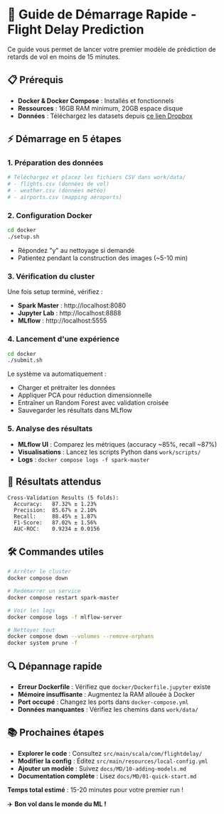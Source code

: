 # 🚀 Guide de Démarrage Rapide - Flight Delay Prediction

Ce guide vous permet de lancer votre premier modèle de prédiction de retards de vol en moins de 15 minutes.

## 📋 Prérequis
- **Docker & Docker Compose** : Installés et fonctionnels
- **Ressources** : 16GB RAM minimum, 20GB espace disque
- **Données** : Téléchargez les datasets depuis [ce lien Dropbox](https://www.dropbox.com/sh/iasq7frk6f58ptq/AAAzSmk6cusSNfqYNYsnLGIXa)

## ⚡ Démarrage en 5 étapes

### 1. Préparation des données
```bash
# Téléchargez et placez les fichiers CSV dans work/data/
# - flights.csv (données de vol)
# - weather.csv (données météo)
# - airports.csv (mapping aéroports)
```

### 2. Configuration Docker
```bash
cd docker
./setup.sh
```
- Répondez "y" au nettoyage si demandé
- Patientez pendant la construction des images (~5-10 min)

### 3. Vérification du cluster
Une fois setup terminé, vérifiez :
- **Spark Master** : http://localhost:8080
- **Jupyter Lab** : http://localhost:8888
- **MLflow** : http://localhost:5555

### 4. Lancement d'une expérience
```bash
cd docker
./submit.sh
```
Le système va automatiquement :
- Charger et prétraiter les données
- Appliquer PCA pour réduction dimensionnelle
- Entraîner un Random Forest avec validation croisée
- Sauvegarder les résultats dans MLflow

### 5. Analyse des résultats
- **MLflow UI** : Comparez les métriques (accuracy ~85%, recall ~87%)
- **Visualisations** : Lancez les scripts Python dans `work/scripts/`
- **Logs** : `docker compose logs -f spark-master`

## 🎯 Résultats attendus
```
Cross-Validation Results (5 folds):
  Accuracy:   87.32% ± 1.23%
  Precision:  85.67% ± 2.10%
  Recall:     88.45% ± 1.87%
  F1-Score:   87.02% ± 1.56%
  AUC-ROC:    0.9234 ± 0.0156
```

## 🛠️ Commandes utiles
```bash
# Arrêter le cluster
docker compose down

# Redémarrer un service
docker compose restart spark-master

# Voir les logs
docker compose logs -f mlflow-server

# Nettoyer tout
docker compose down --volumes --remove-orphans
docker system prune -f
```

## 🔍 Dépannage rapide
- **Erreur Dockerfile** : Vérifiez que `docker/Dockerfile.jupyter` existe
- **Mémoire insuffisante** : Augmentez la RAM allouée à Docker
- **Port occupé** : Changez les ports dans `docker-compose.yml`
- **Données manquantes** : Vérifiez les chemins dans `work/data/`

## 📚 Prochaines étapes
- **Explorer le code** : Consultez `src/main/scala/com/flightdelay/`
- **Modifier la config** : Éditez `src/main/resources/local-config.yml`
- **Ajouter un modèle** : Suivez `docs/MD/10-adding-models.md`
- **Documentation complète** : Lisez `docs/MD/01-quick-start.md`

**Temps total estimé** : 15-20 minutes pour votre premier run !

✈️ **Bon vol dans le monde du ML !**